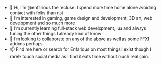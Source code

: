 - 👋 Hi, I’m @enfarious the recluse. I spend more time home alone avoiding contact with folks than not
- 👀 I’m interested in gaming, game design and development, 3D art, web development and so much more
- 🌱 I’m currently learning full-stack web development, lua and always tuning the other things I already kind of know 
- 💞️ I’m looking to collaborate on any of the above as well as some FFXI addons perhaps
- 📫 Find me here or search for Enfarious on most things I exist though I rarely touch social media as I find it eats time without much real gain.

<!---
enfarious/enfarious is a ✨ special ✨ repository because its `README.md` (this file) appears on your GitHub profile.
You can click the Preview link to take a look at your changes.
--->
